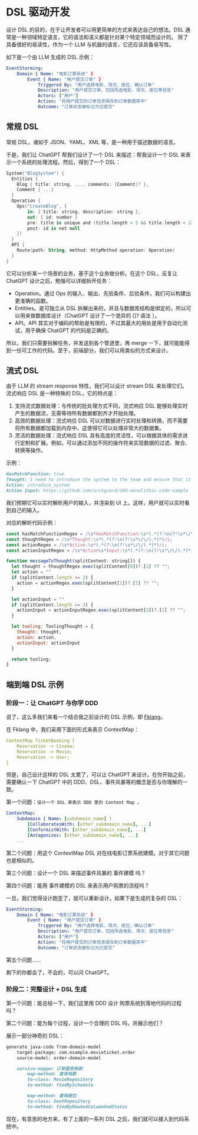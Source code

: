 # DSL 驱动开发

设计 DSL 的目的，在于让开发者可以用更简单的方式来表达自己的想法。DSL 通常是一种领域特定语言，它的语法和语义都是针对某个特定领域而设计的。
除了具备很好的易读性，作为一个 LLM 与机器的语言，它还应该具备易写性。

如下是一个由 LLM 生成的 DSL 示例：

```yml
EventStorming:
    Domain { Name: "电影订票系统" }
        Event { Name: "用户提交订单" }
            Triggered By: "用户选择电影、场次、座位，确认订单"
            Description: "用户提交订单，包括所选电影、场次、座位等信息"
            Actors: ["用户"]
            Action: "将用户提交的订单信息保存到订单数据库中"
            Outcome: "订单状态被标记为已提交"
```

## 常规 DSL

常规 DSL，诸如于 JSON、YAML、XML 等，是一种用于描述数据的语言。

于是，我们让 ChatGPT 帮我们设计了一个 DSL 来描述：帮我设计一个 DSL 来表示一个系统的处理流程。然后，得到了一个 DSL：

```kotlin
System("BlogSystem") {
  Entities {
    Blog { title: string, ..., comments: [Comment]? },
    Comment { ...}
  }
  Operation {
    Ops("CreateBlog", {
        in: { title: string, description: string },
        out: { id: number }
        pre: title is unique and (title.length > 5 && title.length < 120)
        post: id is not null
    })
  }
  API {
    Route(path: String, method: HttpMethod operation: Operation)
  }
}
```

它可以分析某一个场景的业务，基于这个业务做分析。在这个 DSL，反复让 ChatGPT 设计之后，勉强可以详细拆开任务：

- Operation。通过 Ops 的输入、输出、先验条件、后验条件，我们可以构建出更准确的函数。
- Entitiies。是可独立从 DSL 拆解出来的，并且与数据库结构是绑定的，所以可以用来做数据库设计（ChatGPT 设计了一个诡异的 []? 语法 ）。
- API。API 其实对于编码的帮助是有限的，不过其最大的用处是用于自动化测试，用于确保 ChatGPT 的代码是正确的。

所以，我们只需要拆解任务，并发送到各个管道里，再 merge 一下，就可能能得到一份可工作的代码。至于，前端部分，我们可以用类似的方式来设计。

## 流式 DSL

由于 LLM 的 stream response 特性，我们可以设计 stream DSL 来处理它们。流式响应 DSL 是一种特殊的 DSL，它的特点是：

1. 支持流式数据处理：与传统的批处理方式不同，流式响应 DSL 能够处理实时产生的数据流，无需等待所有数据都到齐才开始处理。
2. 高效的数据处理：流式响应 DSL 可以对数据进行实时处理和转换，而不需要将所有数据都加载到内存中，这使得它可以处理非常大的数据集。
3. 灵活的数据处理：流式响应 DSL 具有高度的灵活性，可以根据具体的需求进行定制和扩展。例如，可以通过添加不同的操作符来实现数据的过滤、聚合、转换等操作。

示例：

```markdown
HasMatchFunction: true
Thought: I need to introduce the system to the team and ensure that it aligns with our overall architecture and governance policies.
Action: introduce_system
Action Input: https://github.com/archguard/ddd-monolithic-code-sample
```

我们预期它可以实时解析用户的输入，并渲染到 UI 上。这样，用户就可以实时看到自己的输入。

对应的解析代码示例：

```javascript
const hasMatchFunctionRegex = /\s*HasMatchFunction:\s*(.*(?:\n(?!\s*\/\/).*)*)/i;
const thoughtRegex = /\s*Thought:\s*(.*(?:\n(?!\s*\/\/).*)*)/i;
const actionRegex = /\s*Action:\s*(.*(?:\n(?!\s*\/\/).*)*)/i;
const actionInputRegex = /\s*Action\s*Input:\s*(.*(?:\n(?!\s*\/\/).*)*)/i;

function messageToThought(splitContent: string[]) {
  let thought = thoughtRegex.exec(splitContent[0])?.[1] ?? "";
  let action = ""
  if (splitContent.length >= 2) {
    action = actionRegex.exec(splitContent[1])?.[1] ?? "";
  }

  let actionInput = ""
  if (splitContent.length >= 3) {
    actionInput = actionInputRegex.exec(splitContent[2])?.[1] ?? "";
  }

  let tooling: ToolingThought = {
    thought: thought,
    action: action,
    actionInput: actionInput
  }

  return tooling;
}
```

## 端到端 DSL 示例

### 阶段一：让 ChatGPT 与你学 DDD

说了，这么多我们来看一个结合我之前设计的 DSL 示例，即 [Fklang](https://github.com/feakin/fklang)。

在 Fklang 中，我们采用下面的形式来表示 ContextMap：

```yaml
ContextMap TicketBooking {
    Reservation -> Cinema;
    Reservation -> Movie;
    Reservation -> User;
}
```

但是，自己设计这样的 DSL 太累了，可以让 ChatGPT 来设计。在你开始之前，需要确认一下 ChatGPT 中的 DDD、DSL、事件风暴等的概念是否与你理解的一致。

第一个问题：`设计一个 DSL 来表示 DDD 里的 Context Map 。`

```yaml
ContextMap:
    Subdomain { Name: [subdomain_name] }
        [CollaboratesWith: [other_subdomain_name], ...]
        [ConformistWith: [other_subdomain_name], ...]
        [Antagonizes: [other_subdomain_name], ...]
    ...
```

第二个问题：用这个 ContextMap DSL 对在线电影订票系统建模。对于其它问题也是相似的。

第三个问题：设计一个 DSL 来描述事件风暴的 事件建模 吗？

第四个问题：能用 事件建模的 DSL 来表示用户购票的流程吗？

一旦，我们觉得设计跑歪了，就可以重新设计。如果下是生成的复杂的 DSL：

```yaml
EventStorming:
    Domain { Name: "电影订票系统" }
        Event { Name: "用户提交订单" }
            Triggered By: "用户选择电影、场次、座位，确认订单"
            Description: "用户提交订单，包括所选电影、场次、座位等信息"
            Actors: ["用户"]
            Action: "将用户提交的订单信息保存到订单数据库中"
            Outcome: "订单状态被标记为已提交"
```

第五个问题……

剩下的你都会了，不会的，可以问 ChatGPT。

### 阶段二：完整设计 + DSL 生成

第一个问题：能总结一下，我们这里用 DDD 设计 购票系统到落地代码的过程吗？

第二个问题：能为每个过程，设计一个合理的 DSL 吗，并展示他们？

展示一部分神奇的 DSL：

```markdown
generate java-code from-domain-model
    target-package: com.example.movieticket.order
    source-model: order-domain-model

    service-mapper 订单服务映射
        map-method: 查询电影
        to-class: MovieRepository
        to-method: findBySchedule

        map-method: 查询座位
        to-class: SeatRepository
        to-method: findByRowAndColumnAndStatus
```

现在，有意思的地方来，有了上面的一系列 DSL 之后，我们就可以接入到代码系统中。

